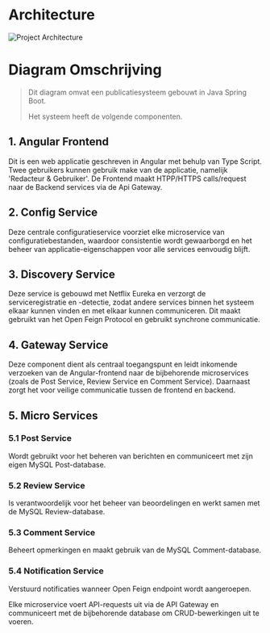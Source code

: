 # Architecture

![Project Architecture](https://github.com/user-attachments/assets/124a242a-8541-4cff-adb3-0c0c926d78ee)

# Diagram Omschrijving
> Dit diagram omvat een publicatiesysteem gebouwt in Java Spring Boot.
>
> Het systeem heeft de volgende componenten.

## 1. Angular Frontend
Dit is een web applicatie geschreven in Angular met behulp van Type Script. Twee gebruikers kunnen gebruik make van de applicatie, namelijk 'Redacteur & Gebruiker'.
De Frontend maakt HTPP/HTTPS calls/request naar de Backend services via de Api Gateway.

## 2. Config Service
Deze centrale configuratieservice voorziet elke microservice van configuratiebestanden, waardoor consistentie wordt gewaarborgd en het beheer van applicatie-eigenschappen voor alle services eenvoudig blijft.

## 3. Discovery Service
Deze service is gebouwd met Netflix Eureka en verzorgt de serviceregistratie en -detectie, zodat andere services binnen het systeem elkaar kunnen vinden en met elkaar kunnen communiceren. Dit maakt gebruikt van het Open Feign Protocol en gebruikt synchrone communicatie.

## 4. Gateway Service
Deze component dient als centraal toegangspunt en leidt inkomende verzoeken van de Angular-frontend naar de bijbehorende microservices (zoals de Post Service, Review Service en Comment Service). Daarnaast zorgt het voor veilige communicatie tussen de frontend en backend.

## 5. Micro Services
   ### 5.1 Post Service
   Wordt gebruikt voor het beheren van berichten en communiceert met zijn eigen MySQL Post-database.
   ### 5.2 Review Service
   Is verantwoordelijk voor het beheer van beoordelingen en werkt samen met de MySQL Review-database.
   ### 5.3 Comment Service
   Beheert opmerkingen en maakt gebruik van de MySQL Comment-database.
   ### 5.4 Notification Service
   Verstuurd notificaties wanneer Open Feign endpoint wordt aangeroepen.

Elke microservice voert API-requests uit via de API Gateway en communiceert met de bijbehorende database om CRUD-bewerkingen uit te voeren.

